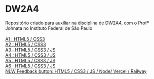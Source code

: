 # DW2A4
Repositório criado para auxiliar na disciplina de DW2A4, com o Profº Johnata no Instituto Federal de São Paulo <br><br>
<a href="https://SASHIRl.github.io/DW2A4/Atividades/A1/index" target="_blank">A1 : HTML5 / CSS3 </a><br>
<a href="https://SASHIRl.github.io/DW2A4/Atividades/A2/index" target="_blank">A2 : HTML5 / CSS3 </a><br>
<a href="https://SASHIRl.github.io/DW2A4/Atividades/A3/index" target="_blank">A3 : HTML5 / CSS3 / JS </a><br>
<a href="https://SASHIRl.github.io/DW2A4/Atividades/A4/index" target="_blank">A4 : HTML5 / CSS3 / JS </a><br>
<a href="https://SASHIRl.github.io/DW2A4/Atividades/A5/index" target="_blank">A5 : HTML5 / CSS3 / JS </a><br>
<a href="https://SASHIRl.github.io/DW2A4/Atividades/A6/index" target="_blank">A6 : HTML5 / CSS3 / JS </a><br>
<a href="https://dw-2-a4-silk.vercel.app" target="_blank">NLW Feedback button: HTML5 / CSS3 / JS / Node/ Vercel / Railway </a><br>
